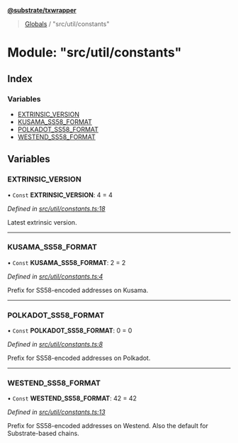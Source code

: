 **[@substrate/txwrapper](../README.md)**

> [Globals](../globals.md) / "src/util/constants"

# Module: "src/util/constants"

## Index

### Variables

* [EXTRINSIC\_VERSION](_src_util_constants_.md#extrinsic_version)
* [KUSAMA\_SS58\_FORMAT](_src_util_constants_.md#kusama_ss58_format)
* [POLKADOT\_SS58\_FORMAT](_src_util_constants_.md#polkadot_ss58_format)
* [WESTEND\_SS58\_FORMAT](_src_util_constants_.md#westend_ss58_format)

## Variables

### EXTRINSIC\_VERSION

• `Const` **EXTRINSIC\_VERSION**: 4 = 4

*Defined in [src/util/constants.ts:18](https://github.com/paritytech/txwrapper/blob/18c85e5/src/util/constants.ts#L18)*

Latest extrinsic version.

___

### KUSAMA\_SS58\_FORMAT

• `Const` **KUSAMA\_SS58\_FORMAT**: 2 = 2

*Defined in [src/util/constants.ts:4](https://github.com/paritytech/txwrapper/blob/18c85e5/src/util/constants.ts#L4)*

Prefix for SS58-encoded addresses on Kusama.

___

### POLKADOT\_SS58\_FORMAT

• `Const` **POLKADOT\_SS58\_FORMAT**: 0 = 0

*Defined in [src/util/constants.ts:8](https://github.com/paritytech/txwrapper/blob/18c85e5/src/util/constants.ts#L8)*

Prefix for SS58-encoded addresses on Polkadot.

___

### WESTEND\_SS58\_FORMAT

• `Const` **WESTEND\_SS58\_FORMAT**: 42 = 42

*Defined in [src/util/constants.ts:13](https://github.com/paritytech/txwrapper/blob/18c85e5/src/util/constants.ts#L13)*

Prefix for SS58-encoded addresses on Westend.
Also the default for Substrate-based chains.
